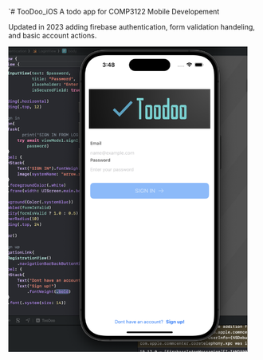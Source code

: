 `# TooDoo_iOS
A todo app for COMP3122 Mobile Developement

Updated in 2023 adding firebase authentication, form validation handeling, and basic account actions. 

[<img alt="alt_text" width="480px" src="https://github.com/PiDMA/TooDoo_iOS/blob/main/Screenshot.png?raw=true" />](https://pintodma.com/)
